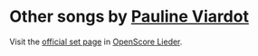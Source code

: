 
# Other songs by [Pauline Viardot](..)

Visit the [official set page] in [OpenScore Lieder].

[official set page]: https://musescore.com/openscore-lieder-corpus/sets/5106660
[OpenScore Lieder]: https://musescore.com/openscore-lieder-corpus
